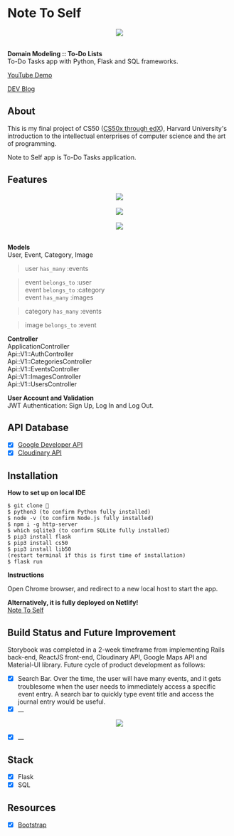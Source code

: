 # Note To Self

<div align="center">
  <img src="xx">
</div>

<br>

<strong>Domain Modeling :: To-Do Lists</strong><br>
To-Do Tasks app with Python, Flask and SQL frameworks.<br>

<p><a href="xx">YouTube Demo</a></p>
<p><a href="xx">DEV Blog</a></p>

## About

<p>This is my final project of CS50 (<a href="https://pll.harvard.edu/course/cs50-introduction-computer-science?delta=0">CS50x through edX</a>), Harvard University's introduction to the intellectual enterprises of computer science and the art of programming. </p>
<p>Note to Self app is To-Do Tasks application.</p>

## Features

<div align="center">
  <img src="images/wireframe.png">
</div>

<br>

<div align="center">
  <img src="images/erd_present.png">
</div>

<br>

<div align="center">
  <img src="images/components.png">
</div>

<br>

**Models** <br>
User, Event, Category, Image<br>

> user `has_many` :events

> event `belongs_to` :user<br>
> event `belongs_to` :category<br>
> event `has_many` :images

> category `has_many` :events

> image `belongs_to` :event

**Controller** <br>
ApplicationController<br>
Api::V1::AuthController<br>
Api::V1::CategoriesController<br>
Api::V1::EventsController<br>
Api::V1::ImagesController<br>
Api::V1::UsersController<br>

**User Account and Validation** <br>
JWT Authentication: Sign Up, Log In and Log Out.<br>

## API Database

- [x] <a href="https://console.cloud.google.com/apis/dashboard">Google Developer API</a>
- [x] <a href="https://cloudinary.com/">Cloudinary API</a>

## Installation

<strong>How to set up on local IDE</strong>

```
$ git clone 👾
$ python3 (to confirm Python fully installed)
$ node -v (to confirm Node.js fully installed)
$ npm i -g http-server
$ which sqlite3 (to confirm SQLite fully installed)
$ pip3 install flask
$ pip3 install cs50
$ pip3 install lib50
(restart terminal if this is first time of installation)
$ flask run
```

<strong>Instructions</strong>

<p>Open Chrome browser, and redirect to a new local host to start the app.</p>

**Alternatively, it is fully deployed on Netlify!**
<br>
<a href="xx">Note To Self</a>

## Build Status and Future Improvement

<p>Storybook was completed in a 2-week timeframe from implementing Rails back-end, ReactJS front-end, Cloudinary API, Google Maps API and Material-UI library. Future cycle of product development as follows:</p>

- [x] Search Bar. Over the time, the user will have many events, and it gets troublesome when the user needs to immediately access a specific event entry. A search bar to quickly type event title and access the journal entry would be useful.
- [x] \_\_

<div align="center">
  <img src="xx">
</div>

- [x] \_\_

## Stack

- [x] Flask
- [x] SQL

## Resources

- [x] <a href="https://getbootstrap.com/">Bootstrap</a>
